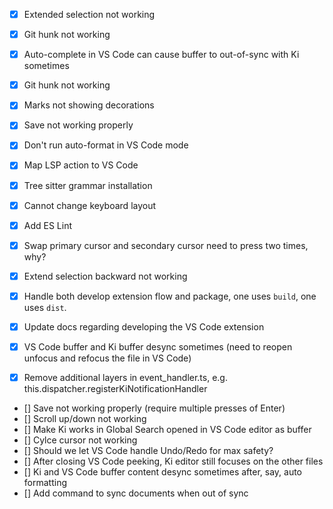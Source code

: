 -   [x] Extended selection not working

-   [x] Git hunk not working
-   [x] Auto-complete in VS Code can cause buffer to out-of-sync with Ki sometimes
-   [x] Git hunk not working
-   [x] Marks not showing decorations
-   [x] Save not working properly
-   [x] Don't run auto-format in VS Code mode
-   [x] Map LSP action to VS Code
-   [x] Tree sitter grammar installation
-   [x] Cannot change keyboard layout
-   [x] Add ES Lint
-   [x] Swap primary cursor and secondary cursor need to press two times, why?
-   [x] Extend selection backward not working
-   [x] Handle both develop extension flow and package, one uses `build`, one uses `dist`.
-   [x] Update docs regarding developing the VS Code extension
-   [x] VS Code buffer and Ki buffer desync sometimes (need to reopen unfocus and refocus the file in VS Code)
-   [x] Remove additional layers in event_handler.ts, e.g. this.dispatcher.registerKiNotificationHandler
-   [] Save not working properly (require multiple presses of Enter)
-   [] Scroll up/down not working
-   [] Make Ki works in Global Search opened in VS Code editor as buffer
-   [] Cylce cursor not working
-   [] Should we let VS Code handle Undo/Redo for max safety?
-   [] After closing VS Code peeking, Ki editor still focuses on the other files
-   [] Ki and VS Code buffer content desync sometimes after, say, auto formatting
-   [] Add command to sync documents when out of sync
